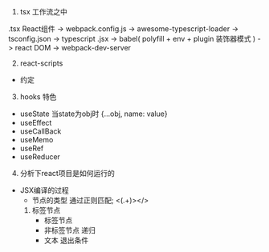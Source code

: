 1. tsx 工作流之中

.tsx React组件 -> webpack.config.js -> awesome-typescript-loader -> tsconfig.json -> typescript .jsx -> babel( polyfill + env + plugin 装饰器模式 ) -> react DOM -> webpack-dev-server

2. react-scripts
- 约定

3. hooks 特色
- useState
    当state为obj时 {...obj, name: value}
- useEffect
- useCallBack
- useMemo
- useRef
- useReducer

4. 分析下react项目是如何运行的
- JSX编译的过程
    - 节点的类型
        通过正则匹配; <(.+)></>
    1. 标签节点
        - 标签节点
        - 非标签节点 递归
        - 文本   退出条件